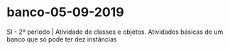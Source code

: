 # banco-05-09-2019
SI - 2º período | Atividade de classes e objetos. Atividades básicas de um banco que só pode ter dez instâncias
